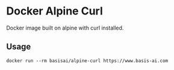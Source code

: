 # Docker Alpine Curl

Docker image built on alpine with curl installed.

## Usage

    docker run --rm basisai/alpine-curl https://www.basis-ai.com
